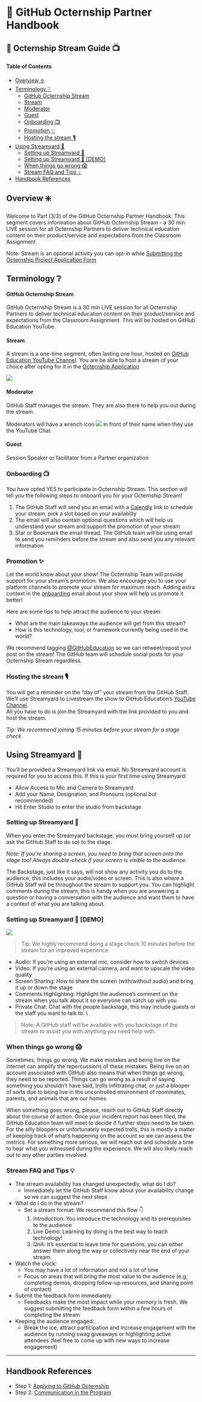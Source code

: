 # 📕 GitHub Octernship Partner Handbook

## 🧭 Octernship Stream Guide 📺

#### Table of Contents

  - [Overview ❇️](#overview-️)
  - [Terminology ❔](#terminology-)
      - [GitHub Octernship Stream](#github-octernship-stream)
      - [Stream](#stream)
      - [Moderator](#moderator)
      - [Guest](#guest)
    - [Onboarding 📺](#onboarding-)
    - [Promotion ✨](#promotion-)
    - [Hosting the stream 🎙](#hosting-the-stream-)
  - [Using Streamyard 🎥](#using-streamyard-)
    - [Setting up Streamyard 🎥](#setting-up-streamyard-)
    - [Setting up Streamyard 👀 [DEMO]](#setting-up-streamyard--demo)
    - [When things go wrong 😱](#when-things-go-wrong-)
    - [Stream FAQ and Tips 💡](#stream-faq-and-tips-)
  - [Handbook References](#handbook-references)

## Overview ❇️
Welcome to Part (3/3) of the GitHub Octernship Partner Handbook. This segment covers information about GitHub Octernship Stream - a 30 min LIVE session for all Octernship Partners to deliver technical education content on their product/service and expectations from the Classroom Assignment  

Note: Stream is an optional activity you can opt-in while [Submitting the Octernship Project Application Form](#submitting-the-octernship-project-application-form)

## Terminology ❔

#### GitHub Octernship Stream

GitHub Octernship Stream is a 30 min LIVE session for all Octernship Partners to deliver technical education content on their product/service and expectations from the Classroom Assignment. This will be hosted on GitHub Education YouTube.   

#### Stream

A stream is a one-time segment, often lasting one hour, hosted on [GitHub Education YouTube Channel](https://www.youtube.com/@githubeducation4427). You are be able to host a stream of your choice after opting for it in the [Octernship Application](#submitting-the-octernship-project-application-form)


![](https://i.imgur.com/FpxuD9w.png)



#### Moderator

GitHub Staff manages the stream. They are also there to help you out during the stream.

Moderators will have a wrench icon ![](https://i.imgur.com/HzPIogT.png) in front of their name when they use the YouTube Chat


#### Guest

Session Speaker or facilitator from a Partner organization


### Onboarding 📺 

You have opted YES to participate in Octernship Stream. This section will tell you the following steps to onboard you for your Octernship Stream! 



1. The GitHub Staff will send you an email with a [Calendly](https://calendly.com/) link to schedule your stream, pick a slot based on your availabilty
2. The email will also contain optional questions which will help us understand your stream and support the promotion of your stream
2. Star or Bookmark the email thread. The GitHub team will be using email to send you reminders before the stream and also send you any relevant information


### Promotion ✨

Let the world know about your show! The Octernship Team will provide support for your stream’s promotion. We also encourage you to use your platform channels to promote your stream for maximum reach. Adding extra context in the [onboarding](#heading=h.isp8y2d3nwii) email about your show will help us promote it better!

Here are some tips to help attract the audience to your stream

* What are the main takeaways the audience will get from this stream?
* How is this technology, tool, or framework currently being used in the world? 


We recommend tagging [@GitHubEducation](https://twitter.com/GitHubEducation) so we can retweet/repost your post on the stream! The GitHub team will schedule social posts for your Octernship Stream regardless.


### Hosting the stream 🎙

You will get a reminder on the “day of” your stream from the GitHub Staff. We’ll use Streamyard to Livestream the show to GitHub Education’s [YouTube Channel](https://www.youtube.com/@githubeducation4427).  
All you have to do is join the Streamyard with the link provided to you and host the stream.  


_Tip: We recommend joining 15 minutes before your stream for a stage check_


## Using Streamyard 🎥

You’ll be provided a Streamyard link via email. No Streamyard account is required for you to access this. If this is your first time using Streamyard:

* Allow Access to Mic and Camera to Streamyard
* Add your Name, Designation, and Pronouns (optional but recommended) 
* Hit Enter Studio to enter the studio from backstage


### Setting up Streamyard 🎥

When you enter the Streamyard backstage, you must bring yourself up (or ask the GitHub Staff to do so) to the stage. 

_Note: If you’re sharing a screen, you need to bring that screen onto the stage too! Always double-check if your screen is visible to the audience._

The Backstage, just like it says, will not show any activity you do to the audience, this includes your audio/video or screen. This is also where a GitHub Staff will be throughout the stream to support you. You can highlight comments during the stream, this is handy when you are answering a question or having a conversation with the audience and want them to have a context of what you are talking about.



### Setting up Streamyard 👀 [DEMO]

![](https://i.imgur.com/CQIw3zc.gif)


> Tip: We highly recommend doing a stage check 10 minutes before the stream for an improved experience

* Audio: If you’re using an external mic, consider how to switch devices
* Video: If you’re using an external camera, and want to upscale the video quality
* Screen Sharing: How to share the screen (with/without audio) and bring it up or down the stage
* Comments Highlighting: Highlight the audience’s comment on the stream when you talk about it so everyone can catch up with you
* Private Chat: Chat with the people backstage, this may include guests or the staff you want to talk to.  \


> Note: A GitHub staff will be available with you backstage of the stream to assist you with anything you need help with.


### When things go wrong 😱

Sometimes, things go wrong. We make mistakes and being live on the internet can amplify the repercussions of these mistakes. Being live on an account associated with GitHub also means that when things go wrong, they need to be reported. Things can go wrong as a result of saying something you shouldn’t have said, trolls infiltrating chat, or just a blooper of sorts due to being live  in the uncontrolled environment of roommates, parents, and animals that are our homes. 

When something goes wrong, please, reach out to GitHub Staff directly about the course of action. Once your incident report has been filed, the GitHub Education team will meet to decide if further steps need to be taken. For the silly bloopers or unfortunately expected trolls, this is mostly a matter of keeping track of what’s happening on the account so we can assess the metrics. For something more serious, we will reach out and schedule a time to hear what you witnessed during the experience. We will also likely reach out to any other parties involved. 


### Stream FAQ and Tips 💡

* The stream availability has changed unexpectedly, what do I do? 
    * Immediately let the GitHub Staff know about your availability change so we can suggest the next steps
* What do I do in the stream? 
    * Set a stream format: We recommend this flow 👇
        1. Introduction: You introduce the technology and its prerequisites to the audience
        2. Live Demo: Learning by doing is the best way to teach technology!
        3. QnA: It’s essential to leave time for questions, you can either answer them along the way or collectively near the end of your stream.
* Watch the clock:
    * You may have a lot of information and not a lot of time
    * Focus on areas that will bring the most value to the audience (e.g, completing demos, dropping follow-up resources, and sharing point of contact)
* Submit the feedback form immediately 
    * Feedbacks make the most impact while your memory is fresh. We suggest submitting the feedback form within a few hours of completing the stream
* Keeping the audience engaged: 
    * Break the ice, attract participation and increase engagement with the audience by running swag giveaways or highlighting active attendees (feel free to come up with new ways to increase engagement)

---

## Handbook References
- Step 1: [Applying to GitHub Octernship](https://github.com/ashwinexe/GitHub_Octernship/blob/main/1.%20Application.md)
- Step 2: [Communication in the Program](https://github.com/ashwinexe/GitHub_Octernship/blob/main/Communication.md)
